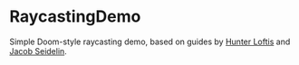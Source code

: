 # RaycastingDemo
Simple Doom-style raycasting demo, based on guides by [Hunter Loftis](http://www.playfuljs.com/a-first-person-engine-in-265-lines/) and [Jacob Seidelin](https://dev.opera.com/articles/3d-games-with-canvas-and-raycasting-part-1/).
